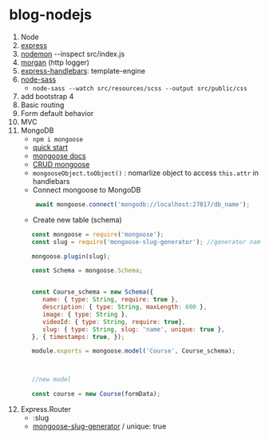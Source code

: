 # blog-nodejs


1. Node
2. [express](https://www.npmjs.com/package/express)
3. [nodemon](https://www.npmjs.com/package/nodemon) --inspect src/index.js
4. [morgan](https://www.npmjs.com/package/morgan) (http logger)
5. [express-handlebars](https://www.npmjs.com/package/express-handlebars): template-engine
6. [node-sass](https://www.npmjs.com/package/node-sass)
   - `node-sass --watch src/resources/scss --output src/public/css`  
7. add bootstrap 4
8. Basic routing
9. Form default behavior
10. MVC
11. MongoDB
    - `npm i mongoose` 
    - [quick start](https://github.com/Automattic/mongoose)
    - [mongoose docs](https://mongoosejs.com/docs/connections.html)
    - [CRUD mongoose](https://mongoosejs.com/docs/models.html#constructing-documents)
    - `mongooseObject.toObject()` : nomarlize object to access `this.attr` in handlebars
    - Connect mongoose to MongoDB
     ```javascript 
         await mongoose.connect('mongodb://localhost:27017/db_name');
      ````   
    -  Create new table (schema)
      ```javascript
         const mongoose = require('mongoose');
         const slug = require('mongoose-slug-generator'); //generator name to slug

         mongoose.plugin(slug);

         const Schema = mongoose.Schema;


         const Course_schema = new Schema({
            name: { type: String, require: true },
            description: { type: String, maxLength: 600 },
            image: { type: String },
            videoId: { type: String, require: true},
            slug: { type: String, slug: 'name', unique: true },
         }, { timestamps: true, });

         module.exports = mongoose.model('Course', Course_schema);



         //new model

         const course = new Course(formData);
      ```
12. Express.Router
    - :slug
    - [mongoose-slug-generator](https://www.npmjs.com/package/mongoose-slug-generator) / unique: true
